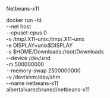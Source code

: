 Netbeans-x11

docker run -td \
    --net host \
    --cpuset-cpus 0 \
    -v /tmp/.X11-unix:/tmp/.X11-unix \
    -e DISPLAY=unix$DISPLAY \
    -v $HOME/Downloads:/root/Downloads \
    --device /dev/snd \
    -m 500000000 \
    --memory-swap 2500000000 \
    -v /dev/shm:/dev/shm \
    --name netbeans-x11 \
    albertalvarezbruned/netbeans-x11
